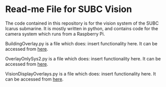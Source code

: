 # Read-me File for SUBC Vision 
The code contained in this repository is for the vision system of the SUBC Icarus submarine. 
It is mostly written in python, and contains code for the camera system which runs from a Raspberry Pi. 

BuildingOverlay.py is a file which does: insert functionality here. It can be accessed from [here](https://github.com/UBC-SUBC/vision/blob/master/BuildingOverlay.py). 

OverlayOnlySys2.py is a file which does: insert functionality here. It can be accessed from [here](https://github.com/UBC-SUBC/vision/blob/master/OverlayOnlySys2.py).

VisionDisplayOverlays.py is a file which does: insert functionality here. It can be accessed from [here](https://github.com/UBC-SUBC/vision/blob/master/VisionDisplayOverlays.py).
